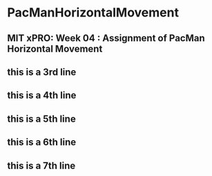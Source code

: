 # PacManHorizontalMovement
## MIT xPRO: Week 04 : Assignment of PacMan Horizontal Movement
## this is a 3rd line
## this is a 4th line
## this is a 5th line
## this is a 6th line
## this is a 7th line